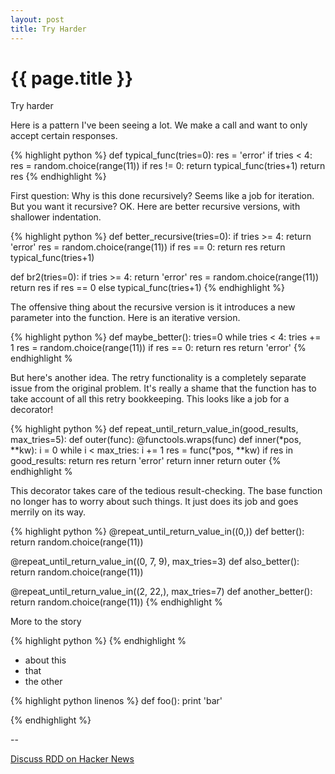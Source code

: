 ```yaml
---
layout: post
title: Try Harder
---
```


{{ page.title }}
================

<p class="meta">Try harder</p>


Here is a pattern I've been seeing a lot.  We make a call and want to only
accept certain responses.


{% highlight python %}
def typical_func(tries=0):
    res = 'error'
    if tries < 4:
        res = random.choice(range(11))
        if res != 0:
            return typical_func(tries+1)
    return res
{% endhighlight %}

First question:  Why is this done recursively?   Seems like a job for iteration.
But you want it recursive?  OK.   Here are better recursive versions, with
shallower indentation.


{% highlight python %}
def better_recursive(tries=0):
    if tries >= 4:
        return 'error'
    res = random.choice(range(11))
    if res == 0:
        return res
    return typical_func(tries+1)


def br2(tries=0):
    if tries >= 4:
        return 'error'
    res = random.choice(range(11))
    return res if res == 0 else typical_func(tries+1)
{% endhighlight %}


The offensive thing about the recursive version is it introduces a new parameter
into the function.  Here is an iterative version.

{% highlight python %}
def maybe_better():
    tries=0
    while tries < 4:
        tries += 1
        res = random.choice(range(11))
        if res == 0:
            return res
    return 'error'
{% endhighlight %

But here's another idea.   The retry functionality is a completely separate
issue from the original problem.  It's really a shame that the function has to
take account of all this retry bookkeeping.   This looks like a job for a
decorator!


{% highlight python %}
def repeat_until_return_value_in(good_results, max_tries=5):
    def outer(func):
        @functools.wraps(func)
        def inner(*pos, **kw):
            i = 0
            while i < max_tries:
                i += 1
                res = func(*pos, **kw)
                if res in good_results:
                    return res
            return 'error'
        return inner
    return outer
{% endhighlight %

This decorator takes care of the tedious result-checking.   The base function
no longer has to worry about such things.   It just does its job and goes
merrily on its way.   


{% highlight python %}
@repeat_until_return_value_in((0,))
def better():
    return random.choice(range(11))


@repeat_until_return_value_in((0, 7, 9), max_tries=3)
def also_better():
    return random.choice(range(11))


@repeat_until_return_value_in((2, 22,), max_tries=7)
def another_better():
    return random.choice(range(11))
{% endhighlight %

More to the story


{% highlight python %}
{% endhighlight %

* about this
* that
* the other

{% highlight python linenos %}
def foo():
    print 'bar'

{% endhighlight %}


--

[Discuss RDD on Hacker News](http://news.ycombinator.com/item?id=1627246)
